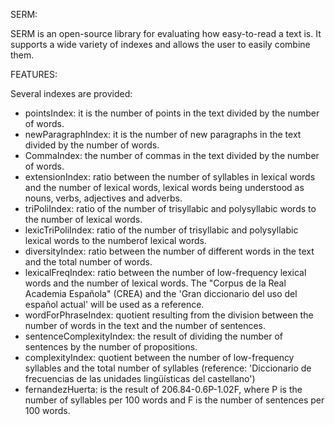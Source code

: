 SERM:

SERM is an open-source library for evaluating how easy-to-read a text is. It supports a wide variety of indexes and allows the user to easily combine them. 


FEATURES:

Several indexes are provided:

* pointsIndex: it is the number of points in the text divided by the number of words.
* newParagraphIndex: it is the number of new paragraphs in the text divided by the number of words.
* CommaIndex: the number of commas in the text divided by the number of words.
* extensionIndex: ratio between the number of syllables in lexical words and the number of lexical words, lexical words being understood  as nouns, verbs, adjectives and adverbs.
* triPoliIndex: ratio of the number of trisyllabic and polysyllabic words to the number of lexical words.
* lexicTriPoliIndex: ratio of the  number of trisyllabic and polysyllabic lexical  words to the numberof lexical words.
* diversityIndex: ratio between the  number of different words in the text and the total number of words.
* lexicalFreqIndex: ratio between the number of low-frequency lexical words and the number of lexical words. The "Corpus de la Real Academia Española" (CREA) and the 'Gran diccionario del uso del español actual' will be used as a reference.
* wordForPhraseIndex: quotient resulting from the division between the number of words in the text and the number of sentences.
* sentenceComplexityIndex: the result of dividing the number of sentences by the number of propositions.
* complexityIndex: quotient between the number of low-frequency syllables and the total number of syllables (reference: 'Diccionario de frecuencias de las unidades lingüísticas del castellano')
* fernandezHuerta: is the result of 206.84-0.6P-1.02F, where P is the number of syllables per 100 words  and F is the number of sentences per 100 words.